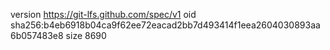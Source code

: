 version https://git-lfs.github.com/spec/v1
oid sha256:b4eb6918b04ca9f62ee72eacad2bb7d493414f1eea2604030893aa6b057483e8
size 8690
